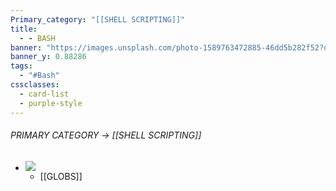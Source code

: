 ```yaml
---
Primary_category: "[[SHELL SCRIPTING]]"
title:
  - - BASH
banner: "https://images.unsplash.com/photo-1589763472885-46dd5b282f52?q=80&w=1748&auto=format&fit=crop&ixlib=rb-4.0.3&ixid=M3wxMjA3fDB8MHxwaG90by1wYWdlfHx8fGVufDB8fHx8fA%3D%3D"
banner_y: 0.88286
tags:
  - "#Bash"
cssclasses:
  - card-list
  - purple-style
---
```

###### PRIMARY CATEGORY → [[SHELL SCRIPTING]]

- ![](https://i.pinimg.com/736x/6b/e7/f7/6be7f7b015f91caab4a092f6f11de5a1.jpg)
	- [[GLOBS]]